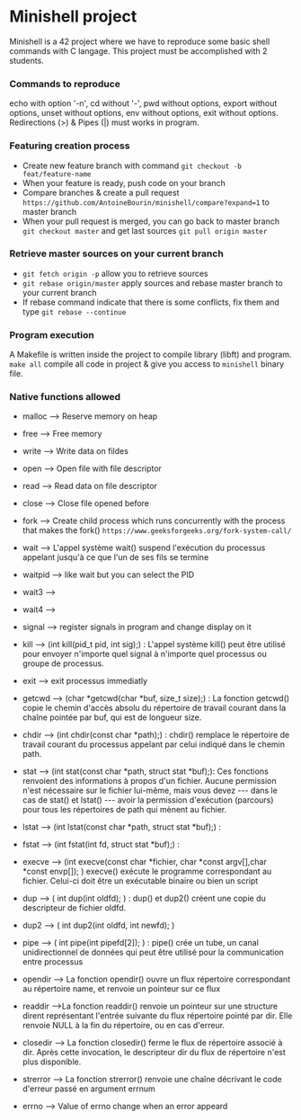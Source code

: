 # Minishell project

Minishell is a 42 project where we have to reproduce some basic shell commands with C langage. 
This project must be accomplished with 2 students.

### Commands to reproduce 

echo with option '-n', cd without '-', pwd without options, export without options, unset without options, env without options, exit without options. Redirections (>) & Pipes (|) must works in program.

### Featuring creation process

- Create new feature branch with command `git checkout -b feat/feature-name`
- When your feature is ready, push code on your branch
- Compare branches & create a pull request `https://github.com/AntoineBourin/minishell/compare?expand=1` to master branch
- When your pull request is merged, you can go back to master branch `git checkout master` and get last sources `git pull origin master`

### Retrieve master sources on your current branch

- `git fetch origin -p` allow you to retrieve sources
- `git rebase origin/master` apply sources and rebase master branch to your current branch
- If rebase command indicate that there is some conflicts, fix them and type `git rebase --continue`

### Program execution

A Makefile is written inside the project to compile library (libft) and program. `make all` compile all code in project & give you access to `minishell` binary file.

### Native functions allowed

- malloc --> Reserve memory on heap
- free --> Free memory 
- write --> Write data on fildes
- open --> Open file with file descriptor
- read --> Read data on file descriptor 
- close --> Close file opened before 
- fork --> Create child process which runs concurrently with the process that makes the fork() `https://www.geeksforgeeks.org/fork-system-call/`
- wait --> L'appel système wait() suspend l'exécution du processus appelant jusqu'à ce que l'un de ses fils se termine
- waitpid --> like wait but you can select the PID
- wait3 --> 
- wait4 --> 
- signal --> register signals in program and change display on it
- kill --> (int kill(pid_t pid, int sig);) : L'appel système kill() peut être utilisé pour envoyer n'importe quel signal à n'importe quel processus ou groupe de processus.

- exit --> exit processus immediatly
- getcwd --> (char *getcwd(char *buf, size_t size);) : La fonction getcwd() copie le chemin d'accès absolu du répertoire de travail courant dans la chaîne pointée par buf, qui est de longueur size.

- chdir --> (int chdir(const char *path);) : chdir() remplace le répertoire de travail courant du processus appelant par celui indiqué dans le chemin path.

- stat --> (int stat(const char *path, struct stat *buf);): Ces fonctions renvoient des informations à propos d'un fichier. Aucune permission n'est nécessaire sur le fichier lui-même, mais vous devez --- dans le cas de stat() et lstat() --- avoir la permission d'exécution (parcours) pour tous les répertoires de path qui mènent au fichier.
- lstat --> (int lstat(const char *path, struct stat *buf);) : 
- fstat --> (int fstat(int fd, struct stat *buf);) : 

- execve --> (int execve(const char *fichier, char *const argv[],char *const envp[]);  ) execve() exécute le programme correspondant au fichier. Celui-ci doit être un exécutable binaire ou bien un script

- dup --> ( int dup(int oldfd);    ) : dup() et dup2() créent une copie du descripteur de fichier oldfd.
- dup2 --> (    int dup2(int oldfd, int newfd);     ) 

- pipe --> (    int pipe(int pipefd[2]);    ) : pipe() crée un tube, un canal unidirectionnel de données qui peut être utilisé pour la communication entre processus

- opendir --> La fonction opendir() ouvre un flux répertoire correspondant au répertoire name, et renvoie un pointeur sur ce flux

- readdir -->La fonction readdir() renvoie un pointeur sur une structure dirent représentant l'entrée suivante du flux répertoire pointé par dir. Elle renvoie NULL à la fin du répertoire, ou en cas d'erreur.

- closedir --> La fonction closedir() ferme le flux de répertoire associé à dir. Après cette invocation, le descripteur dir du flux de répertoire n'est plus disponible.  

- strerror --> La fonction strerror() renvoie une chaîne décrivant le code d'erreur passé en argument errnum

- errno --> Value of errno change when an error appeard 